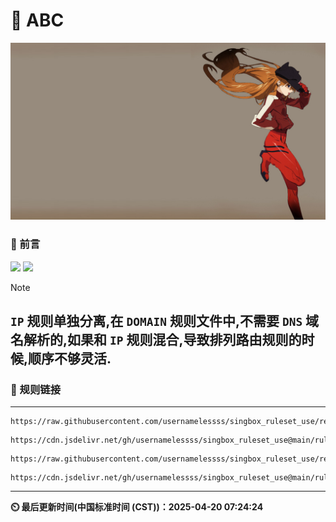 
# 🧸 ABC
![](https://raw.githubusercontent.com/usernamelessss/picture-bed/main/images/202504042256831.jpg)
### 📣 前言
![](https://shields.io/badge/-移除重复规则-ff69b4) ![](https://shields.io/badge/-IP&nbsp;规则单独存放不与&nbsp;DOMAIN&nbsp;等混合-green)
> [!NOTE]
**`IP` 规则单独分离,在 `DOMAIN` 规则文件中,不需要 `DNS` 域名解析的,如果和 `IP` 规则混合,导致排列路由规则的时候,顺序不够灵活.**
---

###  🔗 规则链接
---

```url
https://raw.githubusercontent.com/usernamelessss/singbox_ruleset_use/refs/heads/main/rule/ABC/ABC_No_IP.json
```

```url
https://cdn.jsdelivr.net/gh/usernamelessss/singbox_ruleset_use@main/rule/ABC/ABC_No_IP.json
```

```url
https://raw.githubusercontent.com/usernamelessss/singbox_ruleset_use/refs/heads/main/rule/ABC/ABC_No_IP.srs
```

```url
https://cdn.jsdelivr.net/gh/usernamelessss/singbox_ruleset_use@main/rule/ABC/ABC_No_IP.srs
```

---
**⏲️ 最后更新时间(中国标准时间 (CST))：2025-04-20 07:24:24**